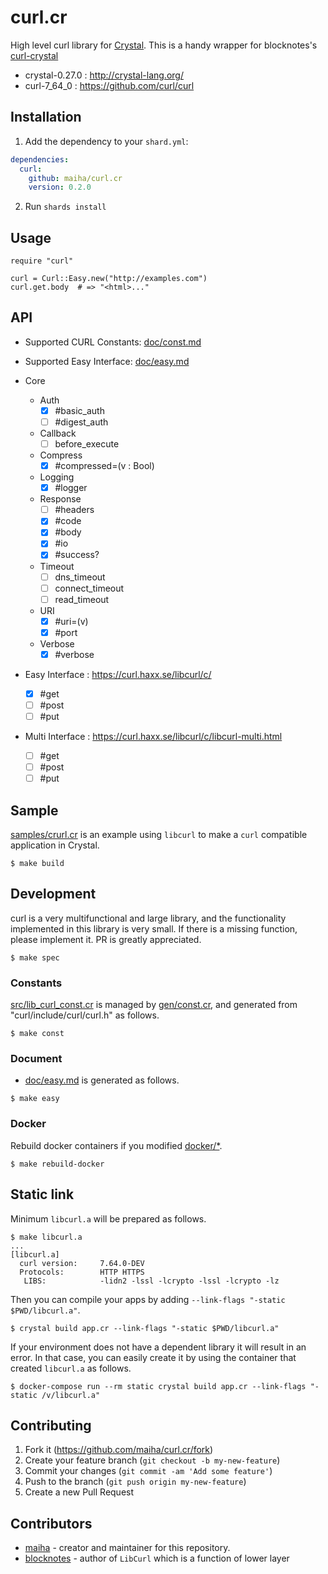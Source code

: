 # curl.cr

High level curl library for [Crystal](http://crystal-lang.org/).
This is a handy wrapper for blocknotes's [curl-crystal](https://github.com/blocknotes/curl-crystal)

- crystal-0.27.0 : http://crystal-lang.org/
- curl-7_64_0 : https://github.com/curl/curl

## Installation

1. Add the dependency to your `shard.yml`:
```yaml
dependencies:
  curl:
    github: maiha/curl.cr
    version: 0.2.0
```
2. Run `shards install`

## Usage

```crystal
require "curl"

curl = Curl::Easy.new("http://examples.com")
curl.get.body  # => "<html>..."
```

## API

- Supported CURL Constants: [doc/const.md](./doc/const.md)
- Supported Easy Interface: [doc/easy.md](./doc/easy.md)

- Core
  - Auth
    - [x] #basic_auth
    - [ ] #digest_auth
  - Callback
    - [ ] before_execute
  - Compress
    - [x] #compressed=(v : Bool)
  - Logging
    - [x] #logger
  - Response
    - [ ] #headers
    - [x] #code
    - [x] #body
    - [x] #io
    - [x] #success?
  - Timeout
    - [ ] dns_timeout
    - [ ] connect_timeout
    - [ ] read_timeout
  - URI
    - [x] #uri=(v)
    - [x] #port
  - Verbose
    - [x] #verbose
- Easy Interface : https://curl.haxx.se/libcurl/c/
  - [x] #get
  - [ ] #post
  - [ ] #put
- Multi Interface : https://curl.haxx.se/libcurl/c/libcurl-multi.html
  - [ ] #get
  - [ ] #post
  - [ ] #put

## Sample

[samples/crurl.cr](./samples/crurl.cr) is an example using `libcurl` to make a `curl` compatible application in Crystal.

```console
$ make build
```

## Development

curl is a very multifunctional and large library, and the functionality implemented in this library is very small. If there is a missing function, please implement it. PR is greatly appreciated.

```console
$ make spec
```

### Constants

[src/lib_curl_const.cr](./src/lib_curl_const.cr) is managed by [gen/const.cr](./gen/const.cr),
and generated from "curl/include/curl/curl.h" as follows.

```console
$ make const
```

### Document

- [doc/easy.md](./doc/easy.md) is generated as follows.

```console
$ make easy
```

### Docker

Rebuild docker containers if you modified [docker/*](./docker/).

```console
$ make rebuild-docker
```

## Static link

Minimum `libcurl.a` will be prepared as follows.

```console
$ make libcurl.a
...
[libcurl.a]
  curl version:     7.64.0-DEV
  Protocols:        HTTP HTTPS
   LIBS:            -lidn2 -lssl -lcrypto -lssl -lcrypto -lz
```

Then you can compile your apps by adding `--link-flags "-static $PWD/libcurl.a"`.

```console
$ crystal build app.cr --link-flags "-static $PWD/libcurl.a"
```

If your environment does not have a dependent library it will result in an error. In that case, you can easily create it by using the container that created `libcurl.a` as follows.

```console
$ docker-compose run --rm static crystal build app.cr --link-flags "-static /v/libcurl.a"
```

## Contributing

1. Fork it (<https://github.com/maiha/curl.cr/fork>)
2. Create your feature branch (`git checkout -b my-new-feature`)
3. Commit your changes (`git commit -am 'Add some feature'`)
4. Push to the branch (`git push origin my-new-feature`)
5. Create a new Pull Request

## Contributors

- [maiha](https://github.com/maiha) - creator and maintainer for this repository.
- [blocknotes](https://github.com/blocknotes) - author of `LibCurl` which is a function of lower layer
